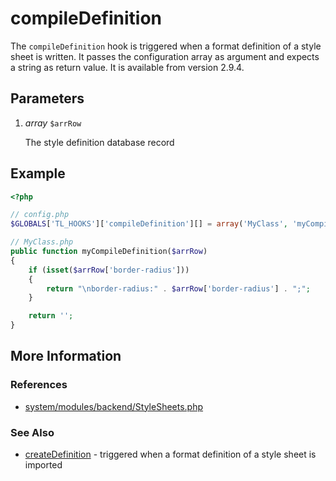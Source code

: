 # compileDefinition


The `compileDefinition` hook is triggered when a format definition of a style sheet is written. It passes the configuration array as argument and expects a string as return value. It is available from version 2.9.4.


## Parameters 

1. *array* `$arrRow`

	The style definition database record


## Example 

```php
<?php

// config.php
$GLOBALS['TL_HOOKS']['compileDefinition'][] = array('MyClass', 'myCompileDefinition');

// MyClass.php
public function myCompileDefinition($arrRow)
{
    if (isset($arrRow['border-radius']))
    {
        return "\nborder-radius:" . $arrRow['border-radius'] . ";";
    }

    return '';
}
```


## More Information


### References

- [system/modules/backend/StyleSheets.php](https://github.com/contao/core/blob/2.11.7/system/modules/backend/StyleSheets.php#L1014)


### See Also

- [createDefinition](createDefinition.md) - triggered when a format definition of a style sheet is imported
